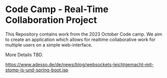 # Code Camp - Real-Time Collaboration Project 

This Repository contains work from the 2023 October Code camp. 
We aim to create an application which allows for realtime collaborative work for multiple users on a simple web-interface.

More Details TBD.

https://www.adesso.de/de/news/blog/websockets-leichtgemacht-mit-stomp-js-und-spring-boot.jsp
